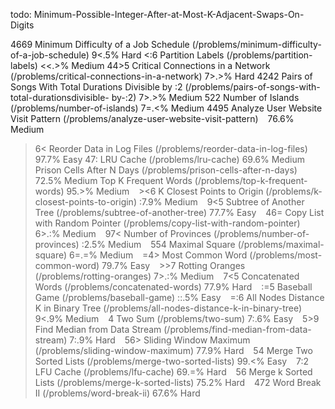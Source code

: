 todo:
Minimum-Possible-Integer-After-at-Most-K-Adjacent-Swaps-On-Digits

4669 Minimum Difficulty of a Job Schedule (/problems/minimum-difficulty-of-a-job-schedule) 9<.5% Hard
<:6 Partition Labels (/problems/partition-labels) <<.>% Medium
44>5 Critical Connections in a Network (/problems/critical-connections-in-a-network) 7>.>% Hard
4242 Pairs of Songs With Total Durations Divisible by :2 (/problems/pairs-of-songs-with-total-durationsdivisible-
by-:2)
7>.>% Medium
522 Number of Islands (/problems/number-of-islands) 7=.<% Medium
4495 Analyze User Website Visit Pattern (/problems/analyze-user-website-visit-pattern)   76.6% Medium
>6< Reorder Data in Log Files (/problems/reorder-data-in-log-files) 97.7% Easy
47: LRU Cache (/problems/lru-cache) 69.6% Medium
Prison Cells After N Days (/problems/prison-cells-after-n-days) 72.5% Medium
 Top K Frequent Words (/problems/top-k-frequent-words) 95.>% Medium
  ><6 K Closest Points to Origin (/problems/k-closest-points-to-origin) :7.9% Medium
  9<5 Subtree of Another Tree (/problems/subtree-of-another-tree) 77.7% Easy
  46= Copy List with Random Pointer (/problems/copy-list-with-random-pointer) 6>.:% Medium
  97< Number of Provinces (/problems/number-of-provinces) :2.5% Medium
  554 Maximal Square (/problems/maximal-square) 6=.=% Medium
  =4> Most Common Word (/problems/most-common-word) 79.7% Easy
  >>7 Rotting Oranges (/problems/rotting-oranges) 7>.:% Medium
  7<5 Concatenated Words (/problems/concatenated-words) 77.9% Hard
  :=5 Baseball Game (/problems/baseball-game) ::.5% Easy
  =:6 All Nodes Distance K in Binary Tree (/problems/all-nodes-distance-k-in-binary-tree) 9<.9% Medium
  4 Two Sum (/problems/two-sum) 7:.6% Easy
  5>9 Find Median from Data Stream (/problems/find-median-from-data-stream) 7:.9% Hard
  56> Sliding Window Maximum (/problems/sliding-window-maximum) 77.9% Hard
  54 Merge Two Sorted Lists (/problems/merge-two-sorted-lists) 99.<% Easy
  7:2 LFU Cache (/problems/lfu-cache) 69.=% Hard
  56 Merge k Sorted Lists (/problems/merge-k-sorted-lists) 75.2% Hard
  472 Word Break II (/problems/word-break-ii) 67.6% Hard
> 
> 
> 
> 


